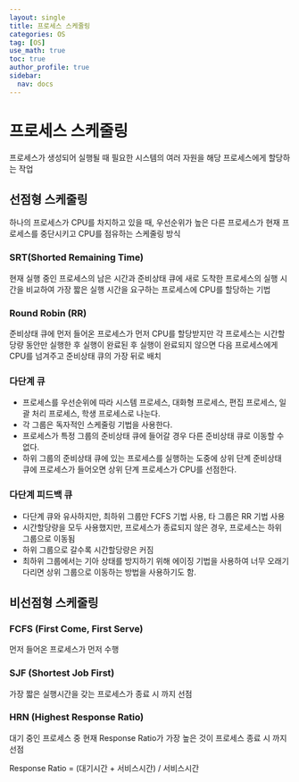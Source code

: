 ```yaml
---
layout: single
title: 프로세스 스케줄링
categories: OS
tag: [OS]
use_math: true
toc: true
author_profile: true
sidebar:
  nav: docs
---
```


# 프로세스 스케줄링

프로세스가 생성되어 실행될 때 필요한 시스템의 여러 자원을 해당 프로세스에게 할당하는 작업

## 선점형 스케줄링

하나의 프로세스가 CPU를 차지하고 있을 때, 우선순위가 높은 다른 프로세스가 현재 프로세스를 중단시키고 CPU를 점유하는 스케줄링 방식

### SRT(Shorted Remaining Time)

현재 실행 중인 프로세스의 남은 시간과 준비상태 큐에 새로 도착한 프로세스의 실행 시간을 비교하여 가장 짧은 실행 시간을 요구하는 프로세스에 CPU를 할당하는 기법

### Round Robin (RR)

준비상태 큐에 먼저 들어온 프로세스가 먼저 CPU를 할당받지만 각 프로세스는 시간할당량 동안만 실행한 후 실행이 완료된 후 실행이 완료되지 않으면 다음 프로세스에게 CPU를 넘겨주고 준비상태 큐의 가장 뒤로 배치

### 다단계 큐

- 프로세스를 우선순위에 따라 시스템 프로세스, 대화형 프로세스, 편집 프로세스, 일괄 처리 프로세스, 학생 프로세스로 나눈다.
- 각 그룹은 독자적인 스케줄링 기법을 사용한다.
- 프로세스가 특정 그룹의 준비상태 큐에 들어갈 경우 다른 준비상태 큐로 이동할 수 없다.
- 하위 그룹의 준비상태 큐에 있는 프로세스를 실행하는 도중에 상위 단계 준비상태 큐에 프로세스가 들어오면 상위 단계 프로세스가 CPU를 선점한다.

### 다단계 피드백 큐

- 다단계 큐와 유사하지만, 최하위 그룹만 FCFS 기법 사용, 타 그룹은 RR 기법 사용
- 시간할당량을 모두 사용했지만, 프로세스가 종료되지 않은 경우, 프로세스는 하위 그룹으로 이동됨
- 하위 그룹으로 갈수록 시간할당량은 커짐
- 최하위 그룹에서는 기아 상태를 방지하기 위해 에이징 기법을 사용하여 너무 오래기다리면 상위 그룹으로 이동하는 방법을 사용하기도 함.

## 비선점형 스케줄링

### FCFS (First Come, First Serve)

먼저 들어온 프로세스가 먼저 수행

### SJF (Shortest Job First)

가장 짧은 실행시간을 갖는 프로세스가 종료 시 까지 선점

### HRN (Highest Response Ratio)

대기 중인 프로세스 중 현재 Response Ratio가 가장 높은 것이 프로세스 종료 시 까지 선점

Response Ratio = (대기시간 + 서비스시간) / 서비스시간
